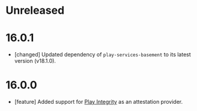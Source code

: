 # Unreleased

# 16.0.1
* [changed] Updated dependency of `play-services-basement` to its latest
  version (v18.1.0).

# 16.0.0
* [feature] Added support for
  [Play Integrity](https://developer.android.com/google/play/integrity) as an
  attestation provider.


